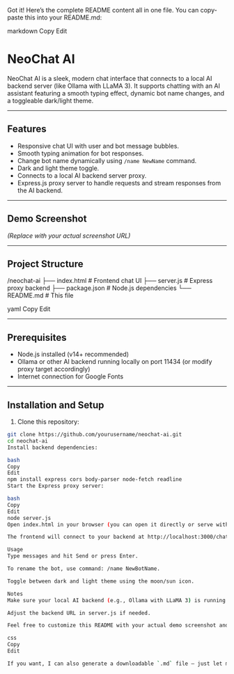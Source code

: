 Got it! Here’s the complete README content all in one file. You can copy-paste this into your README.md:

markdown
Copy
Edit
# NeoChat AI

NeoChat AI is a sleek, modern chat interface that connects to a local AI backend server (like Ollama with LLaMA 3). It supports chatting with an AI assistant featuring a smooth typing effect, dynamic bot name changes, and a toggleable dark/light theme.

---

## Features

- Responsive chat UI with user and bot message bubbles.
- Smooth typing animation for bot responses.
- Change bot name dynamically using `/name NewName` command.
- Dark and light theme toggle.
- Connects to a local AI backend server proxy.
- Express.js proxy server to handle requests and stream responses from the AI backend.

---

## Demo Screenshot

*(Replace with your actual screenshot URL)*

---

## Project Structure

/neochat-ai
├── index.html # Frontend chat UI
├── server.js # Express proxy backend
├── package.json # Node.js dependencies
└── README.md # This file

yaml
Copy
Edit

---

## Prerequisites

- Node.js installed (v14+ recommended)
- Ollama or other AI backend running locally on port 11434 (or modify proxy target accordingly)
- Internet connection for Google Fonts

---

## Installation and Setup

1. Clone this repository:

```bash
git clone https://github.com/yourusername/neochat-ai.git
cd neochat-ai
Install backend dependencies:

bash
Copy
Edit
npm install express cors body-parser node-fetch readline
Start the Express proxy server:

bash
Copy
Edit
node server.js
Open index.html in your browser (you can open it directly or serve with a local HTTP server).

The frontend will connect to your backend at http://localhost:3000/chat.

Usage
Type messages and hit Send or press Enter.

To rename the bot, use command: /name NewBotName.

Toggle between dark and light theme using the moon/sun icon.

Notes
Make sure your local AI backend (e.g., Ollama with LLaMA 3) is running and accessible at the specified port.

Adjust the backend URL in server.js if needed.

Feel free to customize this README with your actual demo screenshot and repo URL!

css
Copy
Edit

If you want, I can also generate a downloadable `.md` file — just let me know!
